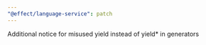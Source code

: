 ```yaml
---
"@effect/language-service": patch
---
```


Additional notice for misused yield instead of yield\* in generators
